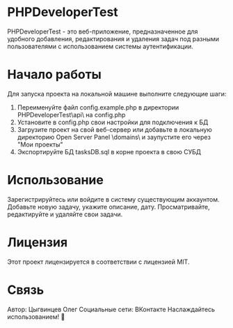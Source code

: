 # PHPDeveloperTest

PHPDeveloperTest - это веб-приложение, предназначенное для удобного добавления, редактирования и удаления задач под разными пользователями с использованием системы аутентификации.

# Начало работы

Для запуска проекта на локальной машине выполните следующие шаги:
1. Переименуйте файл config.example.php в директории PHPDeveloperTest\api\ на config.php
2. Установите в config.php свои настройки для подключения к БД
3. Загрузите проект на свой веб-сервер или добавьте в локальную директорию Open Server Panel \domains\ и заупустите его через "Мои проекты"
4. Экспортируйте БД tasksDB.sql в корне проекта в свою СУБД

# Использование

Зарегистрируйтесь или войдите в систему существующим аккаунтом.
Добавьте новую задачу, укажите описание, дату.
Просматривайте, редактируйте и удаляйте свои задачи.

# Лицензия

Этот проект лицензируется в соответствии с лицензией MIT.

# Связь

Автор: Цыгвинцев Олег
Социальные сети: ВКонтакте
Наслаждайтесь использованием! 🚀